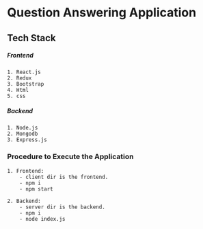 
# Question Answering Application

## Tech Stack

##### Frontend
    1. React.js
    2. Redux
    3. Bootstrap
    4. Html
    5. css

##### Backend
    1. Node.js
    2. Mongodb
    3. Express.js


### Procedure to Execute the Application

    1. Frontend:
        - client dir is the frontend.
        - npm i
        - npm start
    
    2. Backend:
        - server dir is the backend.
        - npm i
        - node index.js 
            